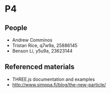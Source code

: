 # P4
## People
* Andrew Comminos
* Tristan Rice, q7w9a, 25886145
* Benson Li, y5u9a, 23623144

## Referenced materials

* THREE.js documentation and examples
* http://www.simppa.fi/blog/the-new-particle/
